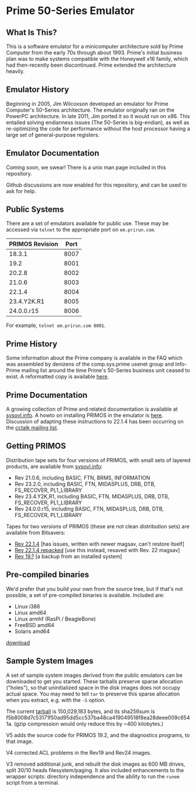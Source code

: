# Prime 50-Series Emulator

## What Is This?

This is a software emulator for a minicomputer architecture sold by
Prime Computer from the early 70s through about 1993.  Prime's initial
business plan was to make systems compatible with the Honeywell x16
family, which had then-recently been discontinued.  Prime extended
the architecture heavily.

## Emulator History

Beginning in 2005, Jim Wilcoxson developed an emulator for Prime
Computer's 50-Series architecture.  The emulator originally ran on
the PowerPC architecture.  In late 2011, Jim ported it so it would
run on x86.  This entailed solving endianness issues (The 50-Series is
big-endian), as well as re-optimizing the code for performance without
the host processor having a large set of general-purpose registers.

## Emulator Documentation

Coming soon, we swear!  There is a unix man page included in this
repository.

Github discussions are now enabled for this repository, and can be
used to ask for help.

## Public Systems

There are a set of emulators available for public use.  These may be
accessed via `telnet` to the appropriate port on `em.prirun.com`.

| PRIMOS Revision | Port |
|-----------------|------|
| 18.3.1          | 8007 |
| 19.2            | 8001 |
| 20.2.8          | 8002 |
| 21.0.6          | 8003 |
| 22.1.4          | 8004 |
| 23.4.Y2K.R1     | 8005 |
| 24.0.0.r15      | 8006 |

For example, `telnet em.prirun.com 8001`.

## Prime History

Some information about the Prime company is available in the FAQ
which was assembled by denizens of the comp.sys.prime usenet group
and Info-Prime mailing list around the time Prime's 50-Series
business unit ceased to exist.  A reformatted copy is available
[here](https://sysovl.info/reference_prime_faq.html).

## Prime Documentation

A growing collection of Prime and related documentation is available
at [sysovl.info](https://sysovl.info/reference_prime.html).
A howto on installing PRIMOS in the emulator is
[here](https://sysovl.info/reference_prime_drb_installoview.html).
Discussion of adapting these instructions to
22.1.4 has been occurring on the [cctalk mailing
list](http://classiccmp.org/pipermail/cctalk/2020-March/052126.html).

## Getting PRIMOS

Distribution tape sets for four versions of PRIMOS,
with small sets of layered products, are available from
[sysovl.info](https://sysovl.info/downloads_prime_primedist.html):

* Rev 21.0.6, including BASIC, FTN, BRMS, INFORMATION
* Rev 23.2.0, including BASIC, FTN, MIDASPLUS, DRB, DTB, FS_RECOVER, PL1_LIBRARY
* Rev 23.4.Y2K,R1, including BASIC, FTN, MIDASPLUS, DRB, DTB, FS_RECOVER, PL1_LIBRARY
* Rev 24.0.0.r15, including BASIC, FTN, MIDASPLUS, DRB, DTB, FS_RECOVER, PL1_LIBRARY

Tapes for two versions of PRIMOS (these are not clean distribution sets)
are available from Bitsavers:

* [Rev 22.1.4](http://bitsavers.org/bits/Prime/primos_22.1.4.zip) [has issues, written with newer magsav, can't restore itself]
* [Rev 22.1.4 repacked](https://yagi.h-net.org/m2214repack.tar.gz) [use this instead, resaved with Rev. 22 magsav]
* [Rev 19.?](http://bitsavers.org/bits/Prime/pps/03_log.tape_I=boot_II=iptpal.tap.gz) [a backup from an installed system]

## Pre-compiled binaries

We'd prefer that you build your own from the source tree, but if that's
not possible, a set of pre-compiled binaries is available.  Included are:

* Linux i386
* Linux amd64
* Linux armhf (RasPi / BeagleBone)
* FreeBSD amd64
* Solaris amd64

[download](https://sysovl.info/pages/blobs/emulator/embinaries.20200504.tar.gz)

## Sample System Images

A set of sample system images derived from the public emulators can
be downloaded to get you started.  These tarballs preserve sparse
allocation ("holes"), so that uninitialized space in the disk images
does not occupy actual space.  You may need to tell `tar` to preserve
this sparse allocation when you extract, e.g. with the `-S` option.

The current
[tarball](https://sysovl.info/pages/blobs/emulator/p50em_samplemachines_v5.tar)
is 150,029,183 bytes, and its sha256sum is
f5b8008d7c53171f50ad95dd5cc537ba48ca419049518f8ea28deee009c6541a.
(gzip compression would only reduce this by ~400 kilobytes.)

V5 adds the source code for PRIMOS 19.2, and the diagnostics programs,
to that image.

V4 corrected ACL problems in the Rev19 and Rev24 images.

V3 removed additional junk, and rebuilt the disk images as 600
MB drives, split 30/10 heads filesystem/paging.  It also included
enhancements to the wrapper scripts: directory independence and the
ability to run the `runem` script from a terminal.

